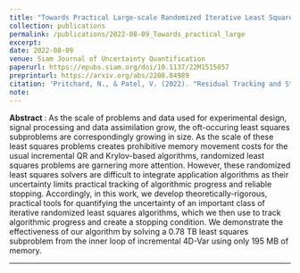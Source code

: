 ```yaml
---
title: "Towards Practical Large-scale Randomized Iterative Least Squares Solvers through Uncertainty Quantification"
collection: publications
permalink: /publications/2022-08-09_Towards_practical_large
excerpt: 
date: 2022-08-09
venue: Siam Journal of Uncertainty Quantification 
paperurl: https://epubs.siam.org/doi/10.1137/22M1515057
preprinturl: https://arxiv.org/abs/2208.04989
citation: 'Pritchard, N., & Patel, V. (2022). "Residual Tracking and Stopping for Iterative Random Sketching."<i> ArXiv, abs/2201.05741.</i>'
note: 
---
```

<b> Abstract </b>:
As the scale of problems and data used for experimental design, signal processing and data assimilation grow, the oft-occuring least squares subproblems are correspondingly growing in size. As the scale of these least squares problems creates prohibitive memory movement costs for the usual incremental QR and Krylov-based algorithms, randomized least squares problems are garnering more attention. However, these randomized least squares solvers are difficult to integrate application algorithms as their uncertainty limits practical tracking of algorithmic progress and reliable stopping. Accordingly, in this work, we develop theoretically-rigorous, practical tools for quantifying the uncertainty of an important class of iterative randomized least squares algorithms, which we then use to track algorithmic progress and create a stopping condition. We demonstrate the effectiveness of our algorithm by solving a 0.78 TB least squares subproblem from the inner loop of incremental 4D-Var using only 195 MB of memory.

---
